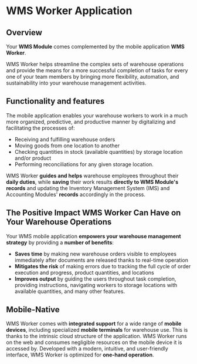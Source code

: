 # WMS Worker Application

## Overview

Your **WMS Module** comes complemented by the mobile application **WMS Worker**. 

WMS Worker helps streamline the complex sets of warehouse operations and provide the means for a more successful completion of tasks for every one of your team members by bringing more flexibility, automation, and sustainability into your warehouse management activities.  

## Functionality and features

The mobile application enables your warehouse workers to work in a much more organized, predictive, and productive manner by digitalizing and facilitating the processes of:  

* Receiving and fulfilling warehouse orders 
* Moving goods from one location to another 
* Checking quantities in stock (available quantities) by storage location and/or product
* Performing reconciliations for any given storage location.  

WMS Worker **guides and helps** warehouse employees throughout their **daily duties**, while **saving** their work results **directly to WMS Module's records** and updating the Inventory Management System (IMS) and Accounting Modules' **records** accordingly in the process.  

## The Positive Impact WMS Worker Can Have on Your Warehouse Operations

Your WMS mobile application **empowers your warehouse management strategy** by providing a **number of benefits**:

* **Saves time** by making new warehouse orders visible to employees immediately after documents are released thanks to real-time operation
* **Mitigates the risk** of making errors due to tracking the full cycle of order execution and progress, product quantities, and locations
* **Improves output** by guiding the users throughout task completion, providing instructions, navigating workers to storage locations with available quantities, and many other features.  

## Mobile-Native

WMS Worker comes with **integrated support** for a wide range of **mobile devices**, including specialized **mobile terminals** for warehouse use. 
This is thanks to the intrinsic cloud structure of the application. 
WMS Worker runs on the web and consumes negligible resources on the mobile device it is accessed by. 
Developed with a modern, intuitive, and user-friendly interface, WMS Worker is optimized for **one-hand operation**.  
